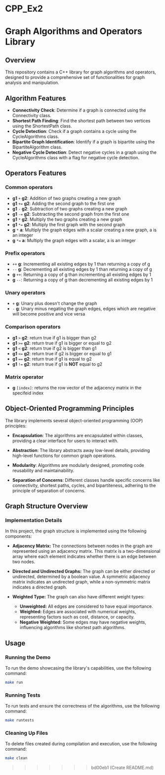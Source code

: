 
# CPP_Ex2

# Graph Algorithms and Operators Library

## Overview

This repository contains a C++ library for graph algorithms and operators, designed to provide a comprehensive set of functionalities for graph analysis and manipulation.

 ## Algorithm Features

  * **Connectivity Check**: Determine if a graph is connected using the Connectivity class.
  * **Shortest Path Finding**: Find the shortest path between two vertices using the ShortestPath class.
  * **Cycle Detection**: Check if a graph contains a cycle using the CycleAlgorithms class.
  * **Bipartite Graph Identification**: Identify if a graph is bipartite using the BipartiteAlgorithm class.
  * **Negative Cycle Detection**: Detect negative cycles in a graph using the CycleAlgorithms class with a flag for negative cycle detection.
## Operators Features
### Common operators
  * **g1** `+` **g2**: Addition of two graphs creating a new graph
  * **g1** `+=` **g2**: Adding the second graph to the first one
  * **g1** `-` **g2**: Subtraction of two graphs creating a new graph
  * **g1** `-=` **g2**: Subtracting the second graph from the first one
  * **g1** `*` **g2**: Multiply the two graphs creating a new graph
  * **g1** `*=` **g2**: Multiply the first graph with the second graph
  * **g** `*` **a**: Multiply the graph edges with a scalar creating a new graph, a is an integer
  * **g** `*=` **a**: Multiply the graph edges with a scalar, a is an integer
### Prefix operators
* `++` **g**: Incrementing all existing edges by 1 than returning a copy of g
* `--` **g**: Decrementing all existing edges by 1 than returning a copy of g
* **g** `++`: Returning a copy of g than incrementing all existing edges by 1
* **g** `--`: Returning a copy of g than decrementing all existing edges by 1  
### Unary operators
  * `+` **g**: Unary plus doesn't change the graph
  * `-` **g**: Unary minus negating the graph edges, edges which are negative will become positive and vice versa
### Comparison operators
* **g1** `>` **g2**: return true if g1 is bigger than g2
* **g1** `>=` **g2**: return true if g1 is bigger or equal to g2
* **g1** `<` **g2**: return true if g2 is bigger than g1
* **g1** `<=` **g2**: return true if g2 is bigger or equal to g1
* **g1** `==` **g2**: return true if g1 is equal to g2
* **g1** `!=` **g2**: return true if g1 is **NOT** equal to g2
### Matrix operator
* **g** `[index]`: returns the row vector of the adjacency matrix in the specifeid index 
## Object-Oriented Programming Principles

The library implements several object-oriented programming (OOP) principles:

  * **Encapsulation**: The algorithms are encapsulated within classes, providing a clear interface for users to interact with.
    
  * **Abstraction**: The library abstracts away low-level details, providing high-level functions for common graph operations.

  * **Modularity**: Algorithms are modularly designed, promoting code reusability and maintainability.

  * **Separation of Concerns**: Different classes handle specific concerns like connectivity, shortest paths, cycles, and bipartiteness, adhering to the principle of separation of concerns.

## Graph Structure Overview

### Implementation Details

In this project, the graph structure is implemented using the following components:

- **Adjacency Matrix:** The connections between nodes in the graph are represented using an adjacency matrix. This matrix is a two-dimensional array where each element indicates whether there is an edge between two nodes.

- **Directed and Undirected Graphs:** The graph can be either directed or undirected, determined by a boolean value. A symmetric adjacency matrix indicates an undirected graph, while a non-symmetric matrix indicates a directed graph.

- **Weighted Type:** The graph can also have different weight types:
  - **Unweighted:** All edges are considered to have equal importance.
  - **Weighted:** Edges are associated with numerical weights, representing factors such as cost, distance, or capacity.
  - **Negative Weighted:** Some edges may have negative weights, influencing algorithms like shortest path algorithms.


## Usage

### Running the Demo

To run the demo showcasing the library's capabilities, use the following command:

```bash
make run
```

### Running Tests

To run tests and ensure the correctness of the algorithms, use the following command:

```bash
make runtests
```
### Cleaning Up Files

To delete files created during compilation and execution, use the following command:

```bash
make clean
```

>>>>>>> bd00eb1 (Create README.md)
